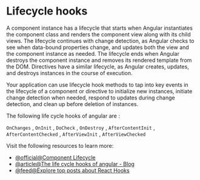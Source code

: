 # Lifecycle hooks

A component instance has a lifecycle that starts when Angular instantiates the component class and renders the component view along with its child views. The lifecycle continues with change detection, as Angular checks to see when data-bound properties change, and updates both the view and the component instance as needed. The lifecycle ends when Angular destroys the component instance and removes its rendered template from the DOM. Directives have a similar lifecycle, as Angular creates, updates, and destroys instances in the course of execution.

Your application can use lifecycle hook methods to tap into key events in the lifecycle of a component or directive to initialize new instances, initiate change detection when needed, respond to updates during change detection, and clean up before deletion of instances.

The following life cycle hooks of angular are :

`OnChanges` , `OnInit` , `DoCheck` , `OnDestroy` , `AfterContentInit` , `AfterContentChecked` , `AfterViewInit` , `AfterViewChecked`

Visit the following resources to learn more:

- [@official@Component Lifecycle](https://angular.dev/guide/components/lifecycle)
- [@article@The life cycle hooks of angular - Blog ](https://blog.logrocket.com/angular-lifecycle-hooks/)
- [@feed@Explore top posts about React Hooks](https://app.daily.dev/tags/react-hooks?ref=roadmapsh)
